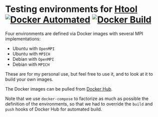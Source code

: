 # Testing environments for [Htool](https://github.com/PierreMarchand20/htool) [![Docker Automated](https://img.shields.io/docker/cloud/automated/pierremarchand/scientific_development_env.svg)](https://img.shields.io/docker/cloud/automated/pierremarchand/scientific_development_env) [![Docker Build](https://img.shields.io/docker/cloud/build/pierremarchand/scientific_development_env.svg)](https://img.shields.io/docker/cloud/build/pierremarchand/scientific_development_env)

Four environments are defined via Docker images with several MPI implementations:

- Ubuntu with `OpenMPI`
- Ubuntu with `MPICH`
- Debian with `OpenMPI`
- Debian with `MPICH`

These are for my personal use, but feel free to use it, and to look at it to build your own images.

The Docker images can be pulled from [Docker Hub](https://hub.docker.com/repository/docker/pierremarchand/scientific_development_env).

Note that we use `docker-compose` to factorize as much as possible the definition of the environments, so that we had to override the `build` and `push` hooks of Docker Hub for automated build.
